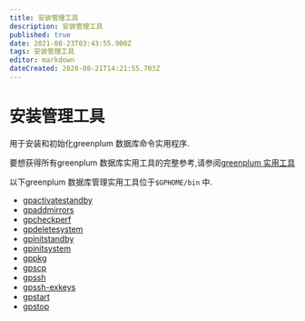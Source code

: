 ```yaml
---
title: 安装管理工具
description: 安装管理工具
published: true
date: 2021-08-23T03:43:55.900Z
tags: 安装管理工具
editor: markdown
dateCreated: 2020-08-21T14:21:55.703Z
---
```


# 安装管理工具
用于安装和初始化greenplum 数据库命令实用程序.

要想获得所有greenplum 数据库实用工具的完整参考,请参阅[greenplum 实用工具]()

以下greenplum 数据库管理实用工具位于`$GPHOME/bin` 中.


 - [gpactivatestandby](../utility_guide/ref/gpactivatestandby.html)
 - [gpaddmirrors](../utility_guide/ref/gpaddmirrors.html)    
 -  [gpcheckperf](../utility_guide/ref/gpcheckperf.html)    
 - [gpdeletesystem](../utility_guide/ref/gpdeletesystem.html)  
 - [gpinitstandby](../utility_guide/ref/gpinitstandby.html)  
 - [gpinitsystem](../utility_guide/ref/gpinitsystem.html)   
 - [gppkg](../utility_guide/ref/gppkg.html)
 -  [gpscp](../utility_guide/ref/gpscp.html)    
 - [gpssh](../utility_guide/ref/gpssh.html)    
 - [gpssh-exkeys](../utility_guide/ref/gpssh-exkeys.html)    
 - [gpstart](../utility_guide/ref/gpstart.html)    
 - [gpstop](../utility_guide/ref/gpstop.html) 
